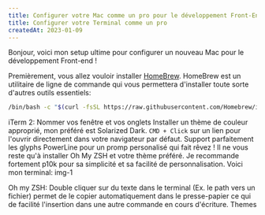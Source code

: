 ```yaml
---
title: Configurer votre Mac comme un pro pour le développement Front-End
title: Configurer votre Terminal comme un pro
createdAt: 2023-01-09
---
```


Bonjour, voici mon setup ultime pour configurer un nouveau Mac pour le développement Front-end !

Premièrement, vous allez vouloir installer [HomeBrew](https://brew.sh/). HomeBrew est un utilitaire de ligne de commande qui vous permettera d'installer toute sorte d'autres outils essentiels:

```sh
/bin/bash -c "$(curl -fsSL https://raw.githubusercontent.com/Homebrew/install/HEAD/install.sh)"
```

iTerm 2:
Nommer vos fenêtre et vos onglets
Installer un thème de couleur approprié, mon préféré est Solarized Dark.
`CMD + Click` sur un lien pour l'ouvrir directement dans votre navigateur par défaut.
Support parfaitement les glyphs PowerLine pour un promp personalisé qui fait rêvez !
Il ne vous reste qu'à installer Oh My ZSH et votre thème préféré.
Je recommande fortement p10k pour sa simplicité et sa facilité de personnalisation.
Voici mon terminal:
img-1

Oh my ZSH:
Double cliquer sur du texte dans le terminal (Ex. le path vers un fichier) permet de le copier automatiquement dans le presse-papier ce qui de facilité l'insertion dans une autre commande en cours d'écriture.
Themes
